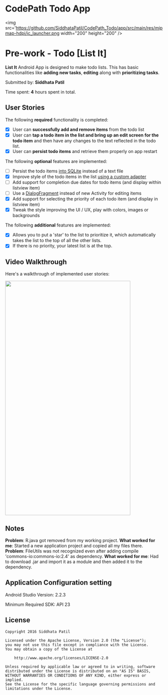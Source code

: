 # CodePath Todo App

<img src='https://github.com/SiddhataPatil/CodePath_Todo/app/src/main/res/mipmap-hdpi/ic_launcher.png width="200" height="200" />

# Pre-work - Todo [List It]
**List It** Android App is designed to make todo lists. This has basic functionalities like **adding new tasks**, **editing** along with **prioritizing tasks**.

Submitted by: **Siddhata Patil**

Time spent: **4** hours spent in total.

## User Stories

The following **required** functionality is completed:

* [x] User can **successfully add and remove items** from the todo list
* [x] User can **tap a todo item in the list and bring up an edit screen for the todo item** and then have any changes to the text reflected in the todo list.
* [x] User can **persist todo items** and retrieve them properly on app restart

The following **optional** features are implemented:
* [ ] Persist the todo items [into SQLite](http://guides.codepath.com/android/Persisting-Data-to-the-Device#sqlite) instead of a text file
* [x] Improve style of the todo items in the list [using a custom adapter](http://guides.codepath.com/android/Using-an-ArrayAdapter-with-ListView)
* [ ] Add support for completion due dates for todo items (and display within listview item) 
* [ ] Use a [DialogFragment](http://guides.codepath.com/android/Using-DialogFragment) instead of new Activity for editing items
* [x] Add support for selecting the priority of each todo item (and display in listview item)
* [x] Tweak the style improving the UI / UX, play with colors, images or backgrounds

The following **additional** features are implemented:

* [x] Allows you to put a 'star' to the list to prioritize it, which automatically takes the list to the top of all the other lists.
* [x] If there is no priority, your latest list is at the top. 

## Video Walkthrough 

Here's a walkthrough of implemented user stories:

<img src='https://github.com/SiddhataPatil/Todo/blob/master/src/main/Todo.gif' width="400" height="750" />


## Notes

**Problem**: R.java got removed from my working project.
**What worked for me**: Started a new application project and copied all my files there.
**Problem**: FileUtils was not recognized even after adding compile 'commons-io:commons-io:2.4' as dependency.
**What worked for me**: Had to download .jar and import it as a module and then added it to the dependency.

## Application Configuration setting

Android Studio Version: 2.2.3

Minimum Required SDK: API 23


## License

    Copyright 2016 Siddhata Patil

    Licensed under the Apache License, Version 2.0 (the "License");
    you may not use this file except in compliance with the License.
    You may obtain a copy of the License at

        http://www.apache.org/licenses/LICENSE-2.0

    Unless required by applicable law or agreed to in writing, software
    distributed under the License is distributed on an "AS IS" BASIS,
    WITHOUT WARRANTIES OR CONDITIONS OF ANY KIND, either express or implied.
    See the License for the specific language governing permissions and
    limitations under the License.



